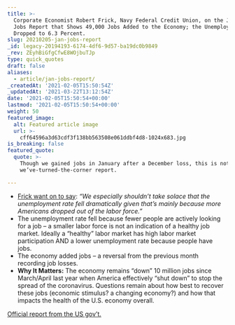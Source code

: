 ```yaml
---
title: >-
  Corporate Economist Robert Frick, Navy Federal Credit Union, on the January
  Jobs Report that Shows 49,000 Jobs Added to the Economy; the Unemployment Rate
  Dropped to 6.3 Percent.
slug: 20210205-jan-jobs-report
_id: legacy-20194193-6174-4df6-9d57-ba19dc0b9849
_rev: ZEyhBiGfgCfwE8WOjbuTJp
type: quick_quotes
draft: false
aliases:
  - article/jan-jobs-report/
_createdAt: '2021-02-05T15:50:54Z'
_updatedAt: '2021-03-22T13:12:54Z'
date: '2021-02-05T15:50:54+00:00'
lastmod: '2021-02-05T15:50:54+00:00'
weight: 50
featured_image:
  alt: Featured article image
  url: >-
    cff64596a3d63cdf3f138bb563508e061ddbf4d8-1024x683.jpg
is_breaking: false
featured_quote:
  quote: >-
    Though we gained jobs in January after a December loss, this is not a
    we’ve-turned-the-corner report.

---
```

* [Frick want on to say](https://www.cnbc.com/2021/02/05/jobs-report-january-2021.html): _“We especially shouldn’t take solace that the unemployment rate fell dramatically given that’s mainly because more Americans dropped out of the labor force.”_
* The unemployment rate fell because fewer people are actively looking for a job – a smaller labor force is not an indication of a healthy job market. Ideally a “healthy” labor market has high labor market participation AND a lower unemployment rate because people have jobs.
* The economy added jobs – a reversal from the previous month recording job losses.
* **Why It Matters:** The economy remains “down” 10 million jobs since March/April last year when America effectively “shut down” to stop the spread of the coronavirus. Questions remain about how best to recover these jobs (economic stimulus? a changing economy?) and how that impacts the health of the U.S. economy overall.

[Official report from the US gov’t.](https://www.bls.gov/news.release/jec.nr0.htm)